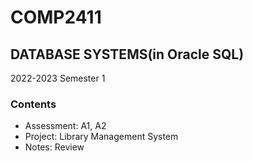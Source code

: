 # COMP2411
## DATABASE SYSTEMS(in Oracle SQL)
2022-2023 Semester 1
### Contents
- Assessment: A1, A2
- Project: Library Management System
- Notes: Review
